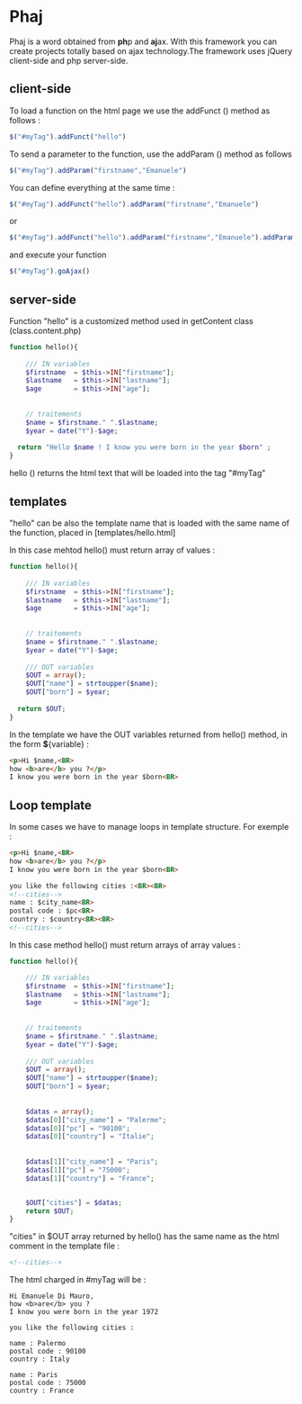# Phaj
Phaj is a word obtained from <b>ph</b>p and <b>aj</b>ax.
With this framework you can create projects totally based on ajax technology.The framework uses jQuery client-side and php server-side.

<h2>client-side</h2>

To load a function on the html page we use the addFunct () method as follows :
```js
$("#myTag").addFunct("hello")
```

To send a parameter to the function, use the addParam () method as follows
```js
$("#myTag").addParam("firstname","Emanuele")
```

You can define everything at the same time :

```js
$("#myTag").addFunct("hello").addParam("firstname","Emanuele")
```

or 

```js
$("#myTag").addFunct("hello").addParam("firstname","Emanuele").addParam("lastname","Di Mauro").addParam("age","47")
```

and execute your function 
```js
$("#myTag").goAjax()
```
<h2>server-side</h2>
Function "hello" is a customized method used in getContent class (class.content.php) 

```php
function hello(){
  
	/// IN variables
	$firstname 	= $this->IN["firstname"];
	$lastname 	= $this->IN["lastname"];
	$age 		= $this->IN["age"]; 
	
	
	// traitements
	$name = $firstname." ".$lastname;
	$year = date("Y")-$age;
	
  return "Hello $name ! I know you were born in the year $born" ;
}
```

hello () returns the html text that will be loaded into the tag "#myTag"

<h2>templates</h2>
"hello" can be also the template name that is loaded with the same name of the function, placed in [templates/hello.html]

In this case mehtod hello() must return array of values :

```php
function hello(){
  
	/// IN variables
	$firstname 	= $this->IN["firstname"];
	$lastname 	= $this->IN["lastname"];
	$age 		= $this->IN["age"]; 
	
	
	// traitements
	$name = $firstname." ".$lastname;
	$year = date("Y")-$age;
	
	/// OUT variables
	$OUT = array();
	$OUT["name"] = strtoupper($name);
	$OUT["born"] = $year;
  
  return $OUT;
}
```

In the template we have the OUT variables returned from hello() method, in the form <b>$</b>{variable} :

```html
<p>Hi $name,<BR>
how <b>are</b> you ?</p>
I know you were born in the year $born<BR>
```

<h2>Loop template </h2>
In some cases we have to manage loops in template structure. 
For exemple : 

```html
<p>Hi $name,<BR>
how <b>are</b> you ?</p>
I know you were born in the year $born<BR>

you like the following cities :<BR><BR>
<!--cities-->
name : $city_name<BR>
postal code : $pc<BR>
country : $country<BR><BR>
<!--cities-->

```

In this case method hello() must return arrays of array values :

```php
function hello(){

	/// IN variables
	$firstname 	= $this->IN["firstname"];
	$lastname 	= $this->IN["lastname"];
	$age 		= $this->IN["age"]; 
	
	
	// traitements
	$name = $firstname." ".$lastname;
	$year = date("Y")-$age;
	
	/// OUT variables
	$OUT = array();
	$OUT["name"] = strtoupper($name);
	$OUT["born"] = $year;
	
	
	$datas = array();
	$datas[0]["city_name"] = "Palerme";
	$datas[0]["pc"] = "90100";
	$datas[0]["country"] = "Italie";
	
	
	$datas[1]["city_name"] = "Paris";
	$datas[1]["pc"] = "75000";
	$datas[1]["country"] = "France";


	$OUT["cities"] = $datas;
	return $OUT;
}
```
"cities" in $OUT array returned by hello() has the same name as the html comment in the template file :

```html
<!--cities-->
```

The html charged in #myTag will be : 
```
Hi Emanuele Di Mauro,
how <b>are</b> you ?
I know you were born in the year 1972

you like the following cities :

name : Palermo
postal code : 90100
country : Italy 

name : Paris
postal code : 75000
country : France 

```



